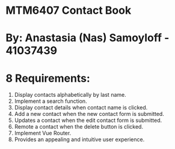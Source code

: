 # MTM6407 Contact Book
# By: Anastasia (Nas) Samoyloff - 41037439
# 8 Requirements:

1. Display contacts alphabetically by last name.
2. Implement a search function.
3. Display contact details when contact name is clicked. 
4. Add a new contact when the new contact form is submitted. 
5. Updates a contact when the edit contact form is submitted.
6. Remote a contact when the delete button is clicked.
7. Implement Vue Router.
8. Provides an appealing and intuitive user experience. 